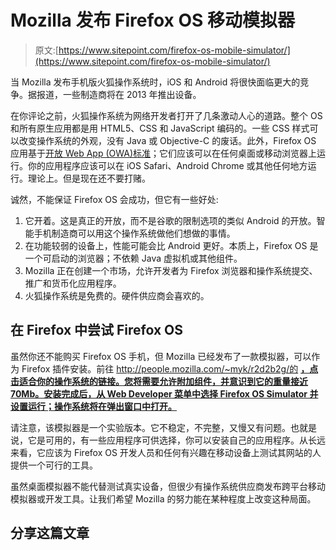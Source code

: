 # Mozilla 发布 Firefox OS 移动模拟器

> 原文:[https://www.sitepoint.com/firefox-os-mobile-simulator/](https://www.sitepoint.com/firefox-os-mobile-simulator/)

当 Mozilla 发布手机版火狐操作系统时，iOS 和 Android 将很快面临更大的竞争。据报道，一些制造商将在 2013 年推出设备。

在你评论之前，火狐操作系统为网络开发者打开了几条激动人心的道路。整个 OS 和所有原生应用都是用 HTML5、CSS 和 JavaScript 编码的。一些 CSS 样式可以改变操作系统的外观，没有 Java 或 Objective-C 的废话。此外，Firefox OS 应用基于[开放 Web App (OWA)标准](https://developer.mozilla.org/en-US/docs/Apps/FAQs/About_apps)；它们应该可以在任何桌面或移动浏览器上运行。你的应用程序应该可以在 iOS Safari、Android Chrome 或其他任何地方运行。理论上。但是现在还不要打赌。

诚然，不能保证 Firefox OS 会成功，但它有一些好处:

1.  它开着。这是真正的开放，而不是谷歌的限制选项的类似 Android 的开放。智能手机制造商可以用这个操作系统做他们想做的事情。
2.  在功能较弱的设备上，性能可能会比 Android 更好。本质上，Firefox OS 是一个可启动的浏览器；不依赖 Java 虚拟机或其他组件。
3.  Mozilla 正在创建一个市场，允许开发者为 Firefox 浏览器和操作系统提交、推广和货币化应用程序。
4.  火狐操作系统是免费的。硬件供应商会喜欢的。

## 在 Firefox 中尝试 Firefox OS

虽然你还不能购买 Firefox OS 手机，但 Mozilla 已经发布了一款模拟器，可以作为 Firefox 插件安装。前往 http://people.mozilla.com/~myk/r2d2b2g/的 [**，点击适合你的操作系统的链接。您将需要允许附加组件，并意识到它的重量接近 70Mb。安装完成后，从 **Web Developer** 菜单中选择 **Firefox OS Simulator** 并设置运行；操作系统将在弹出窗口中打开。**](http://people.mozilla.com/~myk/r2d2b2g/)

请注意，该模拟器是一个实验版本。它不稳定，不完整，又慢又有问题。也就是说，它是可用的，有一些应用程序可供选择，你可以安装自己的应用程序。从长远来看，它应该为 Firefox OS 开发人员和任何有兴趣在移动设备上测试其网站的人提供一个可行的工具。

虽然桌面模拟器不能代替测试真实设备，但很少有操作系统供应商发布跨平台移动模拟器或开发工具。让我们希望 Mozilla 的努力能在某种程度上改变这种局面。

## 分享这篇文章